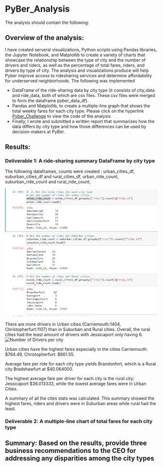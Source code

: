 # PyBer_Analysis
The analysis should contain the following:

## Overview of the analysis: 

I have created serveral visualizations, Python scripts using Pandas libraries, the Jupyter Notebook, and Matplotlib to create a variety of charts that showcase the relationship between the type of city and the number of drivers and riders, as well as the percentage of total fares, riders, and drivers by type of city. The analysis and visualizations produce will help Pyber improve access to ridesharing services and determine affordability for underserved neighborhoods. The following was implemented 
- DataFrame of the ride-sharing data by city type (it consists of city_data and ride_data, both of which are csv files. These csv files were merged to form the dataframe  pyber_data_df).
- Pandas and Matplotlib, to create a multiple-line graph that shows the total weekly fares for each city type. Please click on the hyperlink [Pyber_Challenge](#) to view the code of the analysis
- Finally, I wrote and submitted a written report that summarizes how the data differs by city type and how those differences can be used by decision-makers at PyBer.

## Results: 
### Deliverable 1: A ride-sharing summary DataFrame by city type
The following dataframes, counts were created : urban_cities_df, suburban_cities_df and rural_cities_df, urban_ride_count, suburban_ride_count and rural_ride_count, 

![Number of Rides per city](https://github.com/JaredTMurray/PyBer_Analysis/blob/main/analysis/Number_rides_cities%20.png)

There are more drivers in Urban cities (Carriemouth:1404, Christopherfurt:1107) than in Suburban and Rural cities. Overall, the rural cities had the least amount of drivers with Jessicaport only having 6. 
![Number of Drivers per city](#)

Urban cities have the highest fares especially in the cities Carriemouth: $764.49, Christopherfurt: $661.55. 

Average fare per ride for each city type yields Brandonfort, which is a Rural city Bradshawfurt at $40.064000. 

The highest average fare per driver for each city is the rural city: Jessicaport $36.013333, while the lowest average fares were in Urban Cities. 

A summary of all the cites stats was calculated. This summary showed the highest fares, riders and drivers were in Suburban areas while rural had the least.



### Deliverable 2: A multiple-line chart of total fares for each city type

## Summary: Based on the results, provide three business recommendations to the CEO for addressing any disparities among the city types



